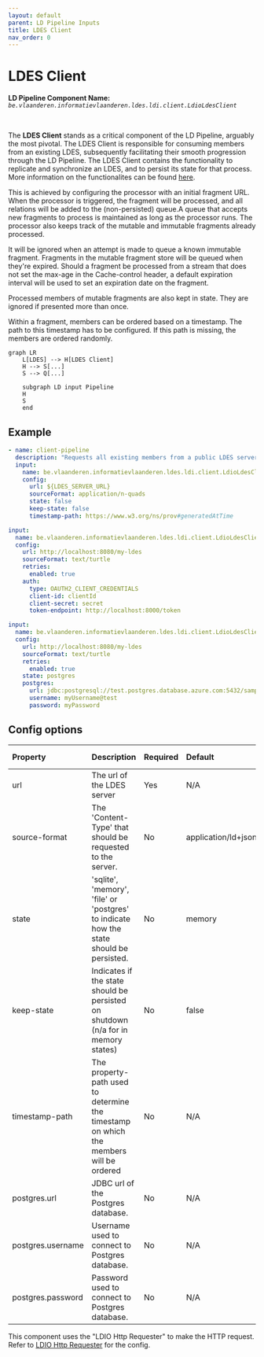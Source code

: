 ```yaml
---
layout: default
parent: LD Pipeline Inputs
title: LDES Client
nav_order: 0
---
```


# LDES Client

<b>LD Pipeline Component Name:</b> <i>```be.vlaanderen.informatievlaanderen.ldes.ldi.client.LdioLdesClient```</i>

<br>

The <b>LDES Client</b> stands as a critical component of the LD Pipeline, arguably the most pivotal. The LDES Client is responsible for consuming members from an existing LDES, subsequently facilitating their smooth progression through the LD Pipeline. The LDES Client contains the functionality to replicate and synchronize an LDES, and to persist its state for that process. More information on the functionalites can be found [here][VSDS Tech Docs].

This is achieved by configuring the processor with an initial fragment URL. When the processor is triggered, the fragment will be processed, and all relations will be added to the (non-persisted) queue.A queue that accepts new fragments to process is maintained as long as the processor runs. The processor also keeps track of the mutable and immutable fragments already processed.

It will be ignored when an attempt is made to queue a known immutable fragment. Fragments in the mutable fragment store will be queued when they're expired. Should a fragment be processed from a stream that does not set the max-age in the Cache-control header, a default expiration interval will be used to set an expiration date on the fragment.

Processed members of mutable fragments are also kept in state. They are ignored if presented more than once.

Within a fragment, members can be ordered based on a timestamp. The path to this timestamp has to be configured. If this path is missing, the members are ordered randomly.

[VSDS Tech Docs]: https://informatievlaanderen.github.io/VSDS-Tech-Docs/introduction/LDES_client


```mermaid
graph LR
    L[LDES] --> H[LDES Client]
    H --> S[...]
    S --> Q[...]

    subgraph LD input Pipeline
    H
    S
    end
```

## Example


```yml
- name: client-pipeline
  description: "Requests all existing members from a public LDES server and keeps following it for changes, sending each member as-is to a webhook"
  input:
    name: be.vlaanderen.informatievlaanderen.ldes.ldi.client.LdioLdesClient
    config:
      url: ${LDES_SERVER_URL}
      sourceFormat: application/n-quads
      state: false
      keep-state: false
      timestamp-path: https://www.w3.org/ns/prov#generatedAtTime
```
```yaml
input:
  name: be.vlaanderen.informatievlaanderen.ldes.ldi.client.LdioLdesClient
  config:
    url: http://localhost:8080/my-ldes
    sourceFormat: text/turtle
    retries:
      enabled: true
    auth:
      type: OAUTH2_CLIENT_CREDENTIALS
      client-id: clientId
      client-secret: secret
      token-endpoint: http://localhost:8000/token
```

```yaml
input:
  name: be.vlaanderen.informatievlaanderen.ldes.ldi.client.LdioLdesClient
  config:
    url: http://localhost:8080/my-ldes
    sourceFormat: text/turtle
    retries:
      enabled: true
    state: postgres
    postgres:
      url: jdbc:postgresql://test.postgres.database.azure.com:5432/sample
      username: myUsername@test
      password: myPassword
```


## Config options


| Property          | Description                                                                             | Required | Default             | Example                                                        | Supported values                                              |
| :---------------- | :-------------------------------------------------------------------------------------- | :------- | :------------------ | :------------------------------------------------------------- | :------------------------------------------------------------ |
| url               | The url of the LDES server                                                              | Yes      | N/A                 | http://localhost:8080/my-ldes                                  | HTTP and HTTPS urls                                           |
| source-format     | The 'Content-Type' that should be requested to the server.                              | No       | application/ld+json | application/n-quads                                            | Any type supported by [Apache Jena](https://jena.apache.org/) |
| state             | 'sqlite', 'memory', 'file' or 'postgres' to indicate how the state should be persisted. | No       | memory              | sqlite                                                         | 'sqlite', 'files' or 'memory'                                 |
| keep-state        | Indicates if the state should be persisted on shutdown (n/a for in memory states)       | No       | false               | false                                                          | true or false                                                 |
| timestamp-path    | The property-path used to determine the timestamp on which the members will be ordered  | No       | N/A                 | http://www.w3.org/ns/prov#generatedAtTime                      | A property path                                               |
| postgres.url      | JDBC url of the Postgres database.                                                      | No       | N/A                 | jdbc:postgresql://test.postgres.database.azure.com:5432/sample | String                                                        |
| postgres.username | Username used to connect to Postgres database.                                          | No       | N/A                 | myUsername@test                                                | String                                                        |
| postgres.password | Password used to connect to Postgres database.                                          | No       | N/A                 | myPassword                                                     | String                                                        |

This component uses the "LDIO Http Requester" to make the HTTP request.
Refer to [LDIO Http Requester](../ldio-core) for the config.
